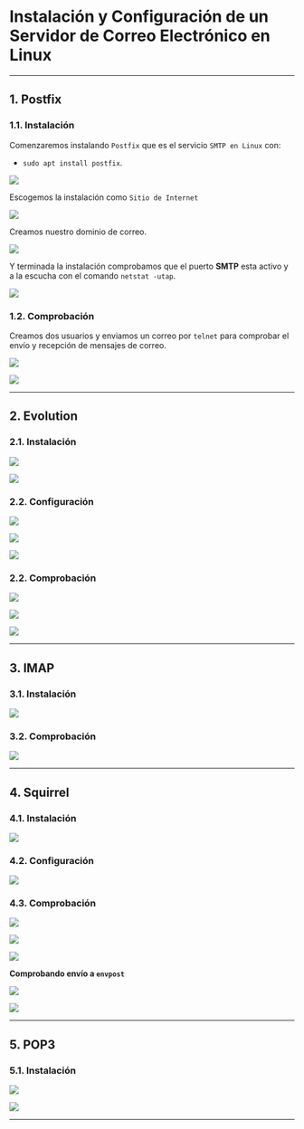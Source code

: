 
# Instalación y Configuración de un Servidor de Correo Electrónico en Linux

---

## 1. Postfix

### 1.1. Instalación

Comenzaremos instalando `Postfix` que es el servicio `SMTP en Linux` con:
* `sudo apt install postfix`.

![](./images/1-inst-post.png)

Escogemos la instalación como `Sitio de Internet`

![](./images/2-internet.png)

Creamos nuestro dominio de correo.

![](./images/3-dom-correo.png)

Y terminada la instalación comprobamos que el puerto **SMTP** esta activo y a la escucha con el comando `netstat -utap`.

![](./images/4-escucha-smtp.png)

### 1.2. Comprobación

Creamos dos usuarios y enviamos un correo por `telnet` para comprobar el envío y recepción de mensajes de correo.

![](./images/5-sent-mail.png)

![](./images/6-comp-mail.png)

---

## 2. Evolution

### 2.1. Instalación

![](./images/7-evolution.png)

![](./images/8-evolution-graf.png)

### 2.2. Configuración

![](./images/9-hosts.png)

![](./images/10-ident.png)

![](./images/11-conf-iden.png)

### 2.2. Comprobación

![](./images/12-comp-mensajes.png)

![](./images/13-autent.png)

![](./images/14-mail-recibido.png)

---

## 3. IMAP

### 3.1. Instalación

![](./images/15.png)

### 3.2. Comprobación

![](./images/16.png)

---

## 4. Squirrel

### 4.1. Instalación

![](./images/17.png)

### 4.2. Configuración

![](./images/18.png)

### 4.3. Comprobación

![](./images/19.png)

![](./images/20.png)

![](./images/21.png)

**Comprobando envío a `envpost`**

![](./images/22.png)

![](./images/23.png)

---

## 5. POP3

### 5.1. Instalación

![](./images/24.png)

![](./images/25.png)

---
